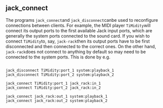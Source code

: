 
## jack_connect


The programs `jack_connect`and `jack_disconnect`canbe used to reconfigure connections between clients. For example,
      the MIDI player `TiMidity`will connect its output ports to the first
      available Jack input ports, which are generally the system ports connected
      to the sound card. If you wish to connect `TiMidity`to, say, `jack-rack`then its output ports have to be first disconnected
      and then connected to the correct ones. On the other hand, `jack-rack`does not connect to anything by default
      so may need to be connected to the system ports. This is done by e.g.

```

jack_disconnect TiMidity:port_1 system:playback_1
jack_disconnect TiMidity:port_2 system:playback_2

jack_connect TiMidity:port_1 jack_rack:in_1
jack_connect TiMidity:port_2 jack_rack:in_2

jack_connect jack_rack:out_1 system:playback_1
jack_connect jack_rack:out_2 system:playback_2
      
```

